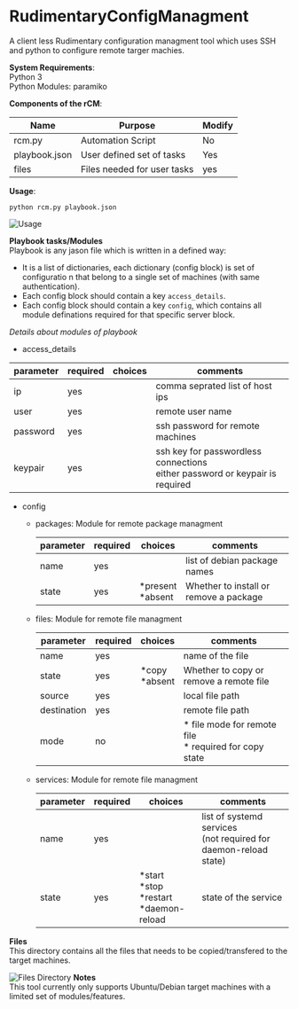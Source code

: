 # RudimentaryConfigManagment
  A client less Rudimentary configuration managment tool which uses SSH and python to configure remote targer machies.<br>

**System Requirements**:<br/>
  Python 3<br/>
  Python Modules: paramiko

**Components of the rCM**:<br/>

  Name | Purpose | Modify
  ------------- | ------------- | -------------
  rcm.py | Automation Script | No
  playbook.json | User defined set of tasks | Yes
  files | Files needed for user tasks <directory> | yes

**Usage**:<br/>
  
  ```python rcm.py playbook.json```<br/>
  
  ![Usage](usage.png)
  
**Playbook tasks/Modules**<br/>
  Playbook is any jason file which is written in a defined way:
  - It is a list of dictionaries, each dictionary (config block) is set of configuratio n that belong to a single set of machines (with same authentication).
  - Each config block should contain a key `access_details`.
  - Each config block should contain a key `config`, which contains all module definations required for that specific server block.<br>
  
_Details about modules of playbook_<br/>
  - access_details<br/>
  
  parameter |	required |	choices |	comments
  ------------- | ------------- | ------------- | -------------
  ip | yes |  | comma seprated list of host ips
  user | yes | | remote user name
  password | yes | | ssh password for remote machines
  keypair | yes | | ssh key for passwordless connections<br/> either password or keypair is required
  
  - config<br/>
    - packages: Module for remote package managment<br/>
  
      parameter |	required |	choices |	comments
      ------------- | ------------- | ------------- | -------------
      name | yes | | list of debian package names
      state | yes | *present<br> *absent | Whether to install or remove a package
  
    - files: Module for remote file managment<br/>
  
      parameter |	required |	choices |	comments
      ------------- | ------------- | ------------- | -------------
      name | yes | | name of the file
      state | yes | *copy<br/> *absent | Whether to copy or remove a remote file
      source | yes | | local file path
      destination | yes | | remote file path
      mode | no | | * file mode for remote file<br/>* required for copy state
  
    - services: Module for remote file managment<br/>
  
      parameter |	required |	choices |	comments
      ------------- | ------------- | ------------- | -------------
      name | yes | | list of systemd services<br/>(not required for daemon-reload state)
      state | yes | *start<br/>*stop<br/>*restart<br/>*daemon-reload | state of the service
      
  
  
  
**Files**<br/>
  This directory contains all the files that needs to be copied/transfered to the target machines.<br/>
  
  ![Files Directory](files.png)
**Notes**<br/>
  This tool currently only supports Ubuntu/Debian target machines with a limited set of modules/features.



